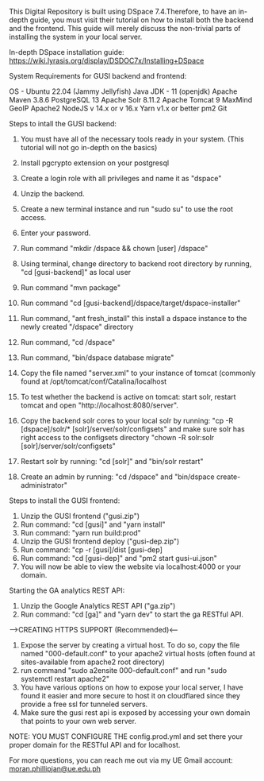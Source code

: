 This Digital Repository is built using DSpace 7.4.Therefore, to have an in-depth guide, you must 
visit their tutorial on how to install both the backend and the frontend. This guide will merely
discuss the non-trivial parts of installing the system in your local server.

In-depth DSpace installation guide: https://wiki.lyrasis.org/display/DSDOC7x/Installing+DSpace

System Requirements for GUSI backend and frontend:

OS - Ubuntu 22.04 (Jammy Jellyfish)
Java JDK - 11 (openjdk)
Apache Maven 3.8.6
PostgreSQL 13
Apache Solr 8.11.2
Apache Tomcat 9
MaxMind GeoIP
Apache2
NodeJS v 14.x or v 16.x
Yarn v1.x or better
pm2
Git

Steps to intall the GUSI backend:

1. You must have all of the necessary tools ready in your system. (This tutorial will not go in-depth on the basics)
2. Install pgcrypto extension on your postgresql
3. Create a login role with all privileges and name it as "dspace"
4. Unzip the backend.

5. Create a new terminal instance and run "sudo su" to use the root access.
6. Enter your password.
7. Run command "mkdir /dspace && chown [user] /dspace"
8. Using terminal, change directory to backend root directory by running, "cd [gusi-backend]" as local user
9. Run command "mvn package"
10. Run command "cd [gusi-backend]/dspace/target/dspace-installer"
11. Run command, "ant fresh_install" this install a dspace instance to the newly created "/dspace" directory
12. Run command, "cd /dspace"
13. Run command, "bin/dspace database migrate"
14. Copy the file named "server.xml" to your instance of tomcat (commonly found at /opt/tomcat/conf/Catalina/localhost
15. To test whether the backend is active on tomcat: start solr, restart tomcat and open "http://localhost:8080/server".
16. Copy the backend solr cores to your local solr by running: "cp -R [dspace]/solr/* [solr]/server/solr/configsets" and make sure solr has right access to the configsets directory "chown -R solr:solr [solr]/server/solr/configsets"
17. Restart solr by running: "cd [solr]" and "bin/solr restart"
18. Create an admin by running: "cd /dspace" and "bin/dspace create-administrator"

Steps to install the GUSI frontend:

1. Unzip the GUSI frontend ("gusi.zip")
2. Run command: "cd [gusi]" and "yarn install"
3. Run command: "yarn run build:prod"
4. Unzip the GUSI frontend deploy ("gusi-dep.zip")
5. Run command: "cp -r [gusi]/dist [gusi-dep]
6. Run command: "cd [gusi-dep]" and "pm2 start gusi-ui.json"
7. You will now be able to view the website via localhost:4000 or your domain.

Starting the GA analytics REST API:

1. Unzip the Google Analytics REST API ("ga.zip")
2. Run command: "cd [ga]" and "yarn dev" to start the ga RESTful API.

-->CREATING HTTPS SUPPORT (Recommended)<--
1. Expose the server by creating a virtual host. To do so, copy the file named "000-default.conf" to your apache2 virtual hosts (often found at sites-available from apache2 root directory)
2. run command "sudo a2ensite 000-default.conf" and run "sudo systemctl restart apache2"
3. You have various options on how to expose your local server, I have found it easier and more secure to host it on cloudflared since they provide a free ssl for tunneled servers.
4. Make sure the gusi rest api is exposed by accessing your own domain that points to your own web server.

NOTE: YOU MUST CONFIGURE THE config.prod.yml and set there your proper domain for the RESTful API and for localhost.

For more questions, you can reach me out via my UE Gmail account: moran.phillipjan@ue.edu.ph


